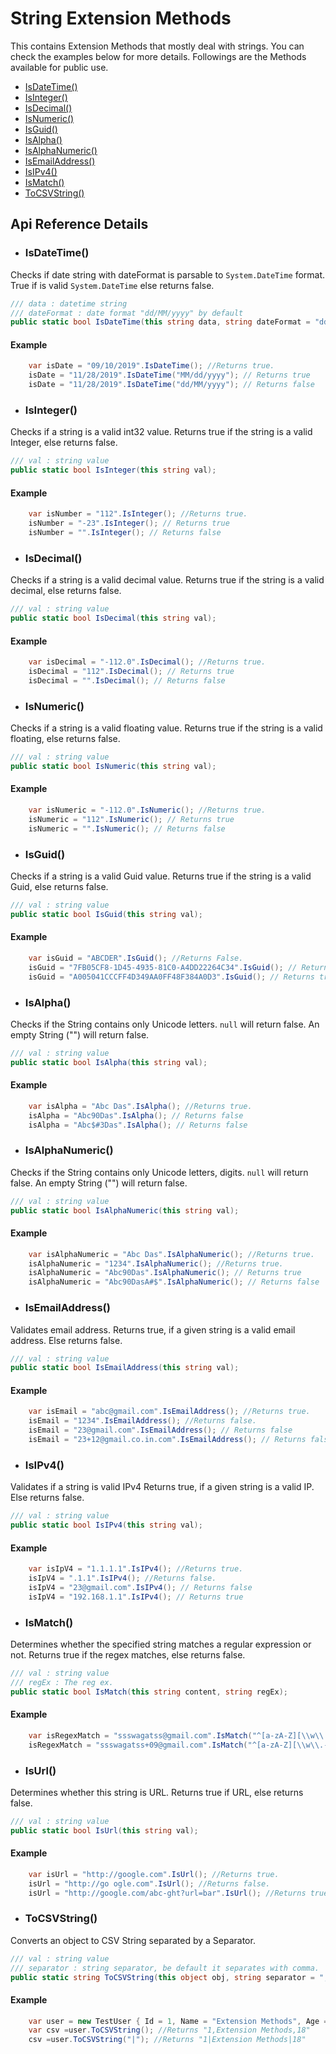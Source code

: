 # String Extension Methods
This contains Extension Methods that mostly deal with strings. You can check the examples below for more details. 
Followings are the Methods available for public use. 

- [IsDateTime()](#isdateTime)
- [IsInteger()](#isinteger)
- [IsDecimal()](#isdecimal)
- [IsNumeric()](#isnumeric)
- [IsGuid()](#isguid)
- [IsAlpha()](#isalpha)
- [IsAlphaNumeric()](#isalphanumeric)
- [IsEmailAddress()](#isemailaddress)
- [IsIPv4()](#isipv4)
- [IsMatch()](#ismatch)
- [ToCSVString()](#tocsvstring)

## Api Reference Details
* ### IsDateTime()
Checks if date string with dateFormat is parsable to ```System.DateTime``` format. True if is valid ```System.DateTime``` else returns false.
```csharp
/// data : datetime string
/// dateFormat : date format "dd/MM/yyyy" by default
public static bool IsDateTime(this string data, string dateFormat = "dd/MM/yyyy");
```
#### Example
```csharp
    var isDate = "09/10/2019".IsDateTime(); //Returns true.
    isDate = "11/28/2019".IsDateTime("MM/dd/yyyy"); // Returns true
    isDate = "11/28/2019".IsDateTime("dd/MM/yyyy"); // Returns false
```
* ### IsInteger()
Checks if a string is a valid int32 value. Returns true if the string is a valid Integer, else returns false.
```csharp
/// val : string value
public static bool IsInteger(this string val);
```
#### Example
```csharp
    var isNumber = "112".IsInteger(); //Returns true.
    isNumber = "-23".IsInteger(); // Returns true
    isNumber = "".IsInteger(); // Returns false
```
* ### IsDecimal()
Checks if a string is a valid decimal value. Returns true if the string is a valid decimal, else returns false.
```csharp
/// val : string value
public static bool IsDecimal(this string val);
```
#### Example
```csharp
    var isDecimal = "-112.0".IsDecimal(); //Returns true.
    isDecimal = "112".IsDecimal(); // Returns true
    isDecimal = "".IsDecimal(); // Returns false
```
* ### IsNumeric()
Checks if a string is a valid floating value. Returns true if the string is a valid floating, else returns false.
```csharp
/// val : string value
public static bool IsNumeric(this string val);
```
#### Example
```csharp
    var isNumeric = "-112.0".IsNumeric(); //Returns true.
    isNumeric = "112".IsNumeric(); // Returns true
    isNumeric = "".IsNumeric(); // Returns false
```
* ### IsGuid()
Checks if a string is a valid Guid value. Returns true if the string is a valid Guid, else returns false.
```csharp
/// val : string value
public static bool IsGuid(this string val);
```
#### Example
```csharp
    var isGuid = "ABCDER".IsGuid(); //Returns False.
    isGuid = "7FB05CF8-1D45-4935-81C0-A4DD22264C34".IsGuid(); // Returns true
    isGuid = "A005041CCCFF4D349AA0FF48F384A0D3".IsGuid(); // Returns true
```
* ### IsAlpha()
Checks if the String contains only Unicode letters. ```null``` will return false. An empty String ("") will return false.
```csharp
/// val : string value
public static bool IsAlpha(this string val);
```
#### Example
```csharp
    var isAlpha = "Abc Das".IsAlpha(); //Returns true.
    isAlpha = "Abc90Das".IsAlpha(); // Returns false
    isAlpha = "Abc$#3Das".IsAlpha(); // Returns false
```
* ### IsAlphaNumeric()
Checks if the String contains only Unicode letters, digits. ```null``` will return false. An empty String ("") will return false.
```csharp
/// val : string value
public static bool IsAlphaNumeric(this string val);
```
#### Example
```csharp
    var isAlphaNumeric = "Abc Das".IsAlphaNumeric(); //Returns true.
    isAlphaNumeric = "1234".IsAlphaNumeric(); //Returns true.
    isAlphaNumeric = "Abc90Das".IsAlphaNumeric(); // Returns true
    isAlphaNumeric = "Abc90DasA#$".IsAlphaNumeric(); // Returns false
```
* ### IsEmailAddress()
Validates email address. Returns true, if a given string is a valid email address. Else returns false.
```csharp
/// val : string value
public static bool IsEmailAddress(this string val);
```
#### Example
```csharp
    var isEmail = "abc@gmail.com".IsEmailAddress(); //Returns true.
    isEmail = "1234".IsEmailAddress(); //Returns false.
    isEmail = "23@gmail.com".IsEmailAddress(); // Returns false
    isEmail = "23+12@gmail.co.in.com".IsEmailAddress(); // Returns false
```
* ### IsIPv4()
Validates if a string is valid IPv4 Returns true, if a given string is a valid IP. Else returns false.
```csharp
/// val : string value
public static bool IsIPv4(this string val);
```
#### Example
```csharp
    var isIpV4 = "1.1.1.1".IsIPv4(); //Returns true.
    isIpV4 = ".1.1".IsIPv4(); //Returns false.
    isIpV4 = "23@gmail.com".IsIPv4(); // Returns false
    isIpV4 = "192.168.1.1".IsIPv4(); // Returns true
```
* ### IsMatch()
Determines whether the specified string matches a regular expression or not. Returns true if the regex matches, else returns false.
```csharp
/// val : string value
/// regEx : The reg ex.
public static bool IsMatch(this string content, string regEx);
```
#### Example
```csharp
    var isRegexMatch = "ssswagatss@gmail.com".IsMatch("^[a-zA-Z][\\w\\.-]*[a-zA-Z0-9]@[a-zA-Z0-9][\\w\\.-]*[a-zA-Z0-9]\\.[a-zA-Z][a-zA-Z\\.]*[a-zA-Z]$"); //Returns true.
    isRegexMatch = "ssswagatss+09@gmail.com".IsMatch("^[a-zA-Z][\\w\\.-]*[a-zA-Z0-9]@[a-zA-Z0-9][\\w\\.-]*[a-zA-Z0-9]\\.[a-zA-Z][a-zA-Z\\.]*[a-zA-Z]$"); //Returns false.
```
* ### IsUrl()
Determines whether this string is URL. Returns true if URL, else returns false.
```csharp
/// val : string value
public static bool IsUrl(this string val);
```
#### Example
```csharp
    var isUrl = "http://google.com".IsUrl(); //Returns true.
    isUrl = "http://go ogle.com".IsUrl(); //Returns false.
    isUrl = "http://google.com/abc-ght?url=bar".IsUrl(); //Returns true.
```
* ### ToCSVString()
Converts an object to CSV String separated by a Separator.
```csharp
/// val : string value
/// separator : string separator, be default it separates with comma.
public static string ToCSVString(this object obj, string separator = ",");
```
#### Example
```csharp
    var user = new TestUser { Id = 1, Name = "Extension Methods", Age = 18 };
    var csv =user.ToCSVString(); //Returns "1,Extension Methods,18"
    csv =user.ToCSVString("|"); //Returns "1|Extension Methods|18"
```